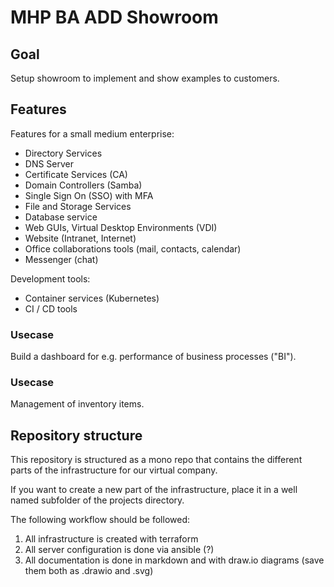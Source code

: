 # MHP BA ADD Showroom  

## Goal

Setup showroom to implement and show examples to customers.

## Features

Features for a small medium enterprise:

- Directory Services
- DNS Server
- Certificate Services (CA)
- Domain Controllers (Samba)
- Single Sign On (SSO) with MFA
- File and Storage Services
- Database service
- Web GUIs, Virtual Desktop Environments (VDI)
- Website (Intranet, Internet)
- Office collaborations tools (mail, contacts, calendar)
- Messenger (chat)

Development tools:

- Container services (Kubernetes)
- CI / CD tools

### Usecase

Build a dashboard for e.g. performance of business processes ("BI").

### Usecase

Management of inventory items.

## Repository structure

This repository is structured as a mono repo that contains the different parts of the infrastructure for our virtual company.

If you want to create a new part of the infrastructure, place it in a well named subfolder of the projects directory.

The following workflow should be followed:

1. All infrastructure is created with terraform
2. All server configuration is done via ansible (?)
3. All documentation is done in markdown and with draw.io diagrams (save them both as .drawio and .svg)

